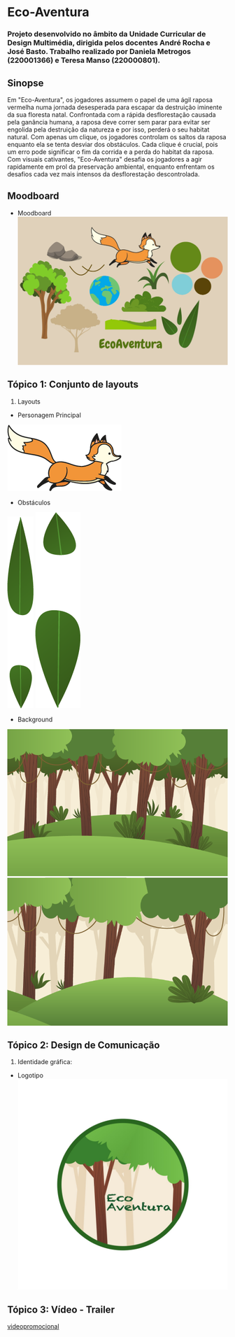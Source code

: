 # Eco-Aventura
### Projeto desenvolvido no âmbito da Unidade Curricular de Design Multimédia, dirigida pelos docentes André Rocha e José Basto. Trabalho realizado por Daniela Metrogos (220001366) e Teresa Manso (220000801).

## Sinopse
Em "Eco-Aventura", os jogadores assumem o papel de uma ágil raposa vermelha numa jornada desesperada para escapar da destruição iminente da sua floresta natal. Confrontada com a rápida desflorestação causada pela ganância humana, a raposa deve correr sem parar para evitar ser engolida pela destruição da natureza e por isso, perderá o seu habitat natural. Com apenas um clique, os jogadores controlam os saltos da raposa enquanto ela se tenta desviar dos obstáculos. Cada clique é crucial, pois um erro pode significar o fim da corrida e a perda do habitat da raposa. Com visuais cativantes, "Eco-Aventura" desafia os jogadores a agir rapidamente em prol da preservação ambiental, enquanto enfrentam os desafios cada vez mais intensos da desflorestação descontrolada.

## Moodboard
- Moodboard
![char](moodboard.jpg)

## Tópico 1: Conjunto de layouts

1. Layouts
- Personagem Principal

![char](raposa.png)


- Obstáculos

![obstaculo_folhas](folhas1.png)
![obstaculo_folhas](folhas2.png)


- Background

![background](fundodojogo1.png) 
![background](fundodojogo2.png)


## Tópico 2: Design de Comunicação	

1. Identidade gráfica:
- Logotipo
![logotipo](logo.jpg)

## Tópico 3: Vídeo - Trailer

[videopromocional]([https://youtu.be/g95YfS06CsY](https://youtu.be/dfLRAo9nxYc))
